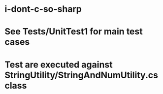 # i-dont-c-so-sharp

# See Tests/UnitTest1 for main test cases
# Test are executed against StringUtility/StringAndNumUtility.cs class
